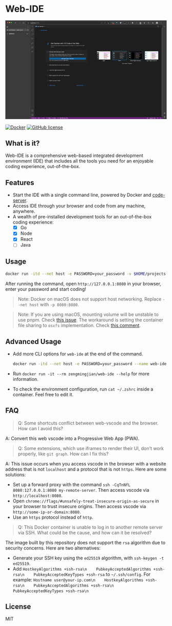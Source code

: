 # Web-IDE

![1](./cover.jpeg)

[![Docker](https://img.shields.io/docker/v/zengmingjian/web-ide)](https://hub.docker.com/r/zengmingjian/web-ide)
[![GitHub license](https://img.shields.io/github/license/zanminkian/web-ide)](https://github.com/zanminkian/web-ide/blob/main/LICENSE)

## What is it?

Web-IDE is a comprehensive web-based integrated development environment (IDE) that includes all the tools you need for an enjoyable coding experience, out-of-the-box.

## Features

- Start the IDE with a single command line, powered by Docker and [code-server](https://github.com/coder/code-server).
- Access IDE through your browser and code from any machine, anywhere.
- A wealth of pre-installed development tools for an out-of-the-box coding experience:
  - [x] Go
  - [x] Node
  - [x] React
  - [ ] Java

## Usage

```sh
docker run -itd --net host -e PASSWORD=your_password -v $HOME/projects:/root/projects --name web-ide zengmingjian/web-ide
```

After running the command, open `http://127.0.0.1:8080` in your browser, enter your password and start coding!

> Note: Docker on macOS does not support host networking. Replace `--net host` with `-p 8080:8080`.

> Note: If you are using macOS, mounting volume will be unstable to use pnpm. Check [this issue](https://github.com/pnpm/pnpm/issues/5803). The workaround is setting the container file sharing to `osxfs` implementation. Check [this comment](https://github.com/pnpm/pnpm/issues/5803#issuecomment-1538996095).

## Advanced Usage

- Add more CLI options for `web-ide` at the end of the command.
  ```sh
  docker run -itd --net host -e PASSWORD=your_password --name web-ide zengmingjian/web-ide --bind-addr 0.0.0.0:9090
  ```

- Run `docker run -it --rm zengmingjian/web-ide --help` for more information.

- To check the environment configuration, run `cat ~/.zshrc` inside a container. Feel free to edit it.

## FAQ

> Q: Some shortcuts conflict between web-vscode and the browser. How can I avoid this?

A: Convert this web vscode into a Progressive Web App (PWA).

> Q: Some extensions, which use iframes to render their UI, don't work properly, like `git graph`. How can I fix this?

A: This issue occurs when you access vscode in the browser with a website address that is not `localhost` and a protocol that is not `https`. Here are some solutions:
- Set up a forward proxy with the command `ssh -CqTnNfL 8080:127.0.0.1:8080 my-remote-server`. Then access vscode via `http://localhost:8080`.
- Open `chrome://flags/#unsafely-treat-insecure-origin-as-secure` in your browser to trust insecure origins. Then access vscode via `http://some-ip-or-domain:8080`.
- Use an `https` protocol instead of `http`.

> Q: This Docker container is unable to log in to another remote server via SSH. What could be the cause, and how can it be resolved?

The image built by this repository does not support the `rsa` algorithm due to security concerns. Here are two alternatives:
- Generate your SSH key using the `ed25519` algorithm, with `ssh-keygen -t ed25519`.
- Add `HostkeyAlgorithms +ssh-rsa\n    PubkeyAcceptedAlgorithms +ssh-rsa\n    PubkeyAcceptedKeyTypes +ssh-rsa` to `~/.ssh/config`. For example: `Hostname user@your-ip.com\n    HostkeyAlgorithms +ssh-rsa\n    PubkeyAcceptedAlgorithms +ssh-rsa\n    PubkeyAcceptedKeyTypes +ssh-rsa\n`

## License

MIT
